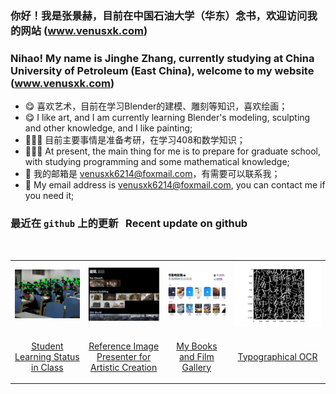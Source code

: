 ### 你好！我是张景赫，目前在中国石油大学（华东）念书，欢迎访问我的网站 (www.venusxk.com)
### Nihao! My name is Jinghe Zhang, currently studying at China University of Petroleum (East China), welcome to my website (www.venusxk.com)
- 😋 喜欢艺术，目前在学习Blender的建模、雕刻等知识，喜欢绘画；
- 😋 I like art, and I am currently learning Blender's modeling, sculpting and other knowledge, and I like painting;
- 🧑🏽‍💻 目前主要事情是准备考研，在学习408和数学知识；
- 🧑🏽‍💻 At present, the main thing for me is to prepare for graduate school, with studying programming and some mathematical knowledge;
- 📨 我的邮箱是 venusxk6214@foxmail.com，有需要可以联系我；
- 📨 My email address is venusxk6214@foxmail.com, you can contact me if you need it;

### 最近在 `github` 上的更新 &nbsp; Recent update on github

<br>


<table>
    <tr>

<td>
<div align=center>
<img decoding="async" src="./readme_file/classroom.png" width="1500px" >
</div>
</td>

<td>
<div align=center>
<img decoding="async" src="./readme_file/material.jpg" width="1500px" border-radius="3px" >
</div>
</td>

<td>
<div align=center>
<img decoding="async" src="./readme_file/gallery.jpg" width="1500px" >
</div>
</td>

<td>
<div align=center>
<img decoding="async" src="./readme_file/ocr.png" width="1500px"  >
</div>
</td>
    </tr>
    <tr>
<td>
<div align=center>

[Student Learning Status in Class](https://github.com/VenusXK/Student-Learning-Status-in-Class)
</div>
</td>
<td>
<div align=center>

[Reference Image Presenter for Artistic Creation](https://github.com/VenusXK/Reference-Image-Presenter-for-Artistic-Creation)
</div>
</td>
<td>
<div align=center>

[My Books and Film Gallery](https://github.com/VenusXK/My-Books-and-Film-Gallery)
</div>
</td>
<td>
<div align=center>

[Typographical OCR](https://github.com/VenusXK/Typographical-OCR)
</div>
</td>
    </tr>
</table>


<!--
**VenusXK/VenusXK** is a ✨ _special_ ✨ repository because its `README.md` (this file) appears on your GitHub profile.

Here are some ideas to get you started:

- 🔭 I’m currently working on ...
- 🌱 I’m currently learning ...
- 👯 I’m looking to collaborate on ...
- 🤔 I’m looking for help with ...
- 💬 Ask me about ...
- 📫 How to reach me: ...
- 😄 Pronouns: ...
- ⚡ Fun fact: ...
-->
